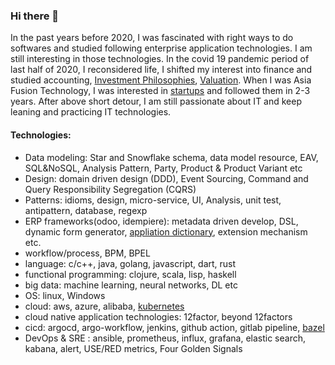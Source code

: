 ### Hi there 👋

In the past years before 2020, I was fascinated with right ways to do softwares and studied following enterprise application technologies. I am still interesting in those technologies. In the covid 19 pandemic period of last half of 2020, I reconsidered life, I shifted my interest into finance and studied accounting, [Investment Philosophies](https://pages.stern.nyu.edu/~adamodar/New_Home_Page/webcastinvphil.htm), [Valuation](https://pages.stern.nyu.edu/~adamodar/New_Home_Page/webcastvalonline.htm). When I was Asia Fusion Technology, I was interested in [startups](#startups) and followed them in 2-3 years. After above short detour, I am still passionate about IT and keep leaning and practicing IT technologies. 

####  Technologies:
* Data modeling: Star and Snowflake schema, data model resource, EAV, SQL&NoSQL, Analysis Pattern, Party, Product & Product Variant etc
* Design: domain driven design (DDD), Event Sourcing, Command and Query Responsibility Segregation (CQRS)
* Patterns: idioms, design, micro-service, UI, Analysis, unit test, antipattern, database, regexp
* ERP frameworks(odoo, idempiere): metadata driven develop, DSL, dynamic form generator, [appliation dictionary](https://adempiere.gitbook.io/docs/system-administration/the-application-dictionary), extension mechanism  etc.
* workflow/process, BPM, BPEL
* language: c/c++, java, golang, javascript, dart, rust
* functional programming: clojure, scala, lisp, haskell
* big data: machine learning, neural networks, DL etc
* OS: linux, Windows
* cloud: aws, azure, alibaba, [kubernetes](https://github.com/jackliusr/k8s)
* cloud native application technologies: 12factor, beyond 12factors
* cicd: argocd, argo-workflow, jenkins, github action, gitlab pipeline, [bazel](https://github.com/jackliusr/bazel-learning)
* DevOps & SRE : ansible, prometheus, influx, grafana, elastic search, kabana, alert, USE/RED metrics, Four Golden Signals
